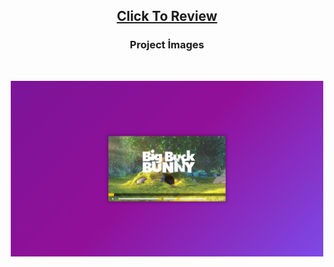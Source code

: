 <h2 align="center"><a href="https://atifsimsek.github.io/Javascript-30-Days-30-Project/11-Video%20Player">Click To Review</a> </h2>

<h3 align="center">Project İmages</h3>
<br/>


<p align="center"><img  src="img.png"  width="500" ></p>
